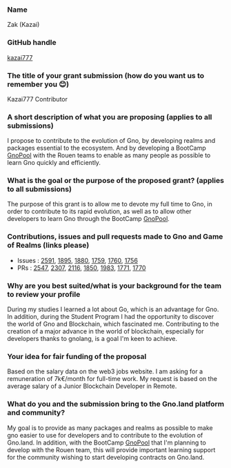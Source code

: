 ### Name
Zak (Kazai)

### GitHub handle
[kazai777](https://github.com/kazai777)

### The title of your grant submission (how do you want us to remember you 😊)
Kazai777 Contributor

### A short description of what you are proposing (applies to all submissions)
I propose to contribute to the evolution of Gno, by developing realms and packages essential to the ecosystem. And by developing a BootCamp [GnoPool](https://hackmd.io/JRatkf0wQ_uYB5G2wNvRRw) with the Rouen teams to enable as many people as possible to learn Gno quickly and efficiently.

### What is the goal or the purpose of the proposed grant? (applies to all submissions)
The purpose of this grant is to allow me to devote my full time to Gno, in order to contribute to its rapid evolution, as well as to allow other developers to learn Gno through the BootCamp [GnoPool](https://hackmd.io/JRatkf0wQ_uYB5G2wNvRRw).

### Contributions, issues and pull requests made to Gno and Game of Realms (links please)
- Issues : [2591](https://github.com/gnolang/gno/issues/2591), [1895](https://github.com/gnolang/gno/issues/1895), [1880](https://github.com/gnolang/gno/issues/1880), [1759](https://github.com/gnolang/gno/issues/1759), [1760](https://github.com/gnolang/gno/issues/1760), [1756](https://github.com/gnolang/gno/issues/1756)
- PRs : [2547](https://github.com/gnolang/gno/pull/2547), [2307](https://github.com/gnolang/gno/pull/2307), [2116](https://github.com/gnolang/gno/pull/2116), [1850](https://github.com/gnolang/gno/pull/1850), [1983](https://github.com/gnolang/gno/pull/1983), [1771](https://github.com/gnolang/gno/pull/1771), [1770](https://github.com/gnolang/gno/pull/1770)

### Why are you best suited/what is your background for the team to review your profile
During my studies I learned a lot about Go, which is an advantage for Gno. In addition, during the Student Program I had the opportunity to discover the world of Gno and Blockchain, which fascinated me. Contributing to the creation of a major advance in the world of blockchain, especially for developers thanks to gnolang, is a goal I'm keen to achieve. 

### Your idea for fair funding of the proposal
Based on the salary data on the web3 jobs website. I am asking for a remuneration of 7k€/month for full-time work. My request is based on the average salary of a Junior Blockchain Developer in Remote.

### What do you and the submission bring to the Gno.land platform and community?
My goal is to provide as many packages and realms as possible to make gno easier to use for developers and to contribute to the evolution of Gno.land. In addition, with the BootCamp [GnoPool](https://hackmd.io/JRatkf0wQ_uYB5G2wNvRRw) that I'm planning to develop with the Rouen team, this will provide important learning support for the community wishing to start developing contracts on Gno.land.
